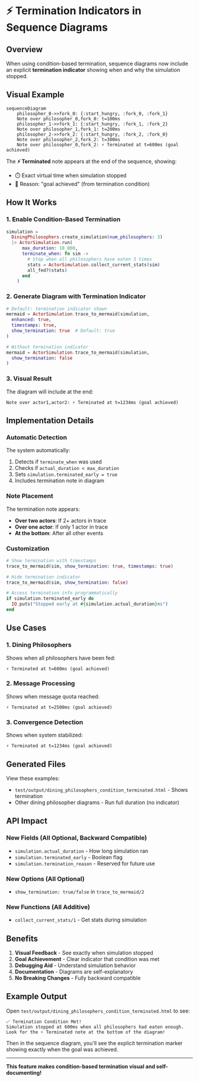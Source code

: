 # ⚡ Termination Indicators in Sequence Diagrams

## Overview

When using condition-based termination, sequence diagrams now include an explicit **termination indicator** showing when and why the simulation stopped.

## Visual Example

```mermaid
sequenceDiagram
    philosopher_0->>fork_0: {:start_hungry, :fork_0, :fork_1}
    Note over philosopher_0,fork_0: t=100ms
    philosopher_1->>fork_1: {:start_hungry, :fork_1, :fork_2}
    Note over philosopher_1,fork_1: t=200ms
    philosopher_2->>fork_2: {:start_hungry, :fork_2, :fork_0}
    Note over philosopher_2,fork_2: t=300ms
    Note over philosopher_0,fork_2: ⚡ Terminated at t=600ms (goal achieved)
```

The **⚡ Terminated** note appears at the end of the sequence, showing:
- ⏱️ Exact virtual time when simulation stopped
- 🎯 Reason: "goal achieved" (from termination condition)

## How It Works

### 1. Enable Condition-Based Termination

```elixir
simulation = 
  DiningPhilosophers.create_simulation(num_philosophers: 3)
  |> ActorSimulation.run(
      max_duration: 10_000,
      terminate_when: fn sim ->
        # Stop when all philosophers have eaten 3 times
        stats = ActorSimulation.collect_current_stats(sim)
        all_fed?(stats)
      end
    )
```

### 2. Generate Diagram with Termination Indicator

```elixir
# Default: termination indicator shown
mermaid = ActorSimulation.trace_to_mermaid(simulation,
  enhanced: true,
  timestamps: true,
  show_termination: true  # Default: true
)

# Without termination indicator
mermaid = ActorSimulation.trace_to_mermaid(simulation,
  show_termination: false
)
```

### 3. Visual Result

The diagram will include at the end:
```
Note over actor1,actor2: ⚡ Terminated at t=1234ms (goal achieved)
```

## Implementation Details

### Automatic Detection

The system automatically:
1. Detects if `terminate_when` was used
2. Checks if `actual_duration < max_duration`
3. Sets `simulation.terminated_early = true`
4. Includes termination note in diagram

### Note Placement

The termination note appears:
- **Over two actors**: If 2+ actors in trace
- **Over one actor**: If only 1 actor in trace
- **At the bottom**: After all other events

### Customization

```elixir
# Show termination with timestamps
trace_to_mermaid(sim, show_termination: true, timestamps: true)

# Hide termination indicator
trace_to_mermaid(sim, show_termination: false)

# Access termination info programmatically
if simulation.terminated_early do
  IO.puts("Stopped early at #{simulation.actual_duration}ms")
end
```

## Use Cases

### 1. Dining Philosophers
Shows when all philosophers have been fed:
```
⚡ Terminated at t=600ms (goal achieved)
```

### 2. Message Processing
Shows when message quota reached:
```
⚡ Terminated at t=2500ms (goal achieved)
```

### 3. Convergence Detection
Shows when system stabilized:
```
⚡ Terminated at t=1234ms (goal achieved)
```

## Generated Files

View these examples:
- `test/output/dining_philosophers_condition_terminated.html` - Shows termination
- Other dining philosopher diagrams - Run full duration (no indicator)

## API Impact

### New Fields (All Optional, Backward Compatible)
- `simulation.actual_duration` - How long simulation ran
- `simulation.terminated_early` - Boolean flag
- `simulation.termination_reason` - Reserved for future use

### New Options (All Optional)
- `show_termination: true/false` in `trace_to_mermaid/2`

### New Functions (All Additive)
- `collect_current_stats/1` - Get stats during simulation

## Benefits

1. **Visual Feedback** - See exactly when simulation stopped
2. **Goal Achievement** - Clear indicator that condition was met
3. **Debugging Aid** - Understand simulation behavior
4. **Documentation** - Diagrams are self-explanatory
5. **No Breaking Changes** - Fully backward compatible

## Example Output

Open `test/output/dining_philosophers_condition_terminated.html` to see:

```
✅ Termination Condition Met!
Simulation stopped at 600ms when all philosophers had eaten enough.
Look for the ⚡ Terminated note at the bottom of the diagram!
```

Then in the sequence diagram, you'll see the explicit termination marker showing exactly when the goal was achieved.

---

**This feature makes condition-based termination visual and self-documenting!**


